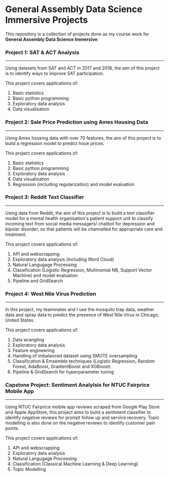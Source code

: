 # General Assembly Data Science Immersive Projects

This repository is a collection of projects done as my course work for **General Assembly Data Science Immersive**:


### Project 1: SAT & ACT Analysis
------

Using datasets from SAT and ACT in 2017 and 2018, the aim of this project is to identify ways to improve SAT participation.

This project covers applications of:
1. Basic statistics
2. Basic python programming
3. Exploratory data analysis
4. Data visualisation


### Project 2: Sale Price Prediction using Ames Housing Data
------

Using Ames housing data with over 70 features, the aim of this project is to build a regression model to predict houe prices.

This project covers applications of:
1. Basic statistics
2. Basic python programming
3. Exploratory data analysis
4. Data visualisation
5. Regression (including regularization) and model evaluation


### Project 3: Reddit Text Classifier 
------

Using data from Reddit, the aim of this project is to build a text classifier model for a mental health organisation's patient support unit to classify incoming text from social media messagers/ chatbot for depression and bipolar disorder, so that patients will be channelled for appropriate care and treatment.

This project covers applications of:
1. API and webscrapping
2. Exploratory data analysis (including Word Cloud)
3. Natural Langugage Processing
4. Classification (Logistic Regression, Multinomial NB, Support Vector Machine) and model evaluation
5. Pipeline and GridSearch


### Project 4: West Nile Virus Prediction
------

In this project, my teammates and I use the mosquito trap data, weather data and spray data to predict the presence of West Nile Virus in Chicago, United States.

This project covers applications of:
1. Data wrangling
2. Exploratory data analysis
3. Feature engineering
4. Handling of imbalanced dataset using SMOTE oversampling
5. Classification & Emsemble techniques (Logistic Regression, Random Forest, AdaBoost, GradientBoost and XGBoost)
6. Pipeline & GridSearch for hyperparameter tuning


### Capstone Project: Sentiment Analylsis for NTUC Fairprice Mobile App
------

Using NTUC Fairprice mobile app reviews scraped from Google Play Store and Apple AppStore, this project aims to build a sentiment classifier to identify negative reviews for prompt follow up and service recovery. Topic modelling is also done on the negative reviews to identify customer pain points.

This project covers applications of:
1. API and webscrapping
2. Exploratory data analysis
3. Natural Langugage Processing
4. Classification (Classical Machine Learning & Deep Learning)
5. Topic Modelling